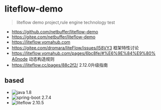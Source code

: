 # liteflow-demo
> liteflow demo project,rule engine technology test

* https://github.com/netbuffer/liteflow-demo
* https://gitee.com/netbuffer/liteflow-demo
* https://liteflow.yomahub.com
* https://gitee.com/dromara/liteFlow/issues/I58VY3 框架特性讨论
* https://liteflow.yomahub.com/pages/6bc8fe/#%E6%9E%84%E9%80%A0node 动态构造规则
* https://liteflow.cc/pages/88c2f2/ 2.12.0升级指南

## based

* ![java 1.8](https://img.shields.io/static/v1?label=java&message=1.8&color=blue)
* ![spring-boot 2.7.4](https://img.shields.io/static/v1?label=spring-boot&message=2.7.4&color=blue)
* ![liteflow 2.10.5](https://img.shields.io/static/v1?label=liteflow&message=2.10.5&color=blue)
